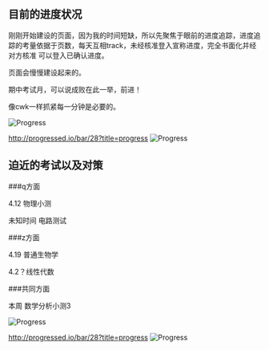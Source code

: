  

## 目前的进度状况

刚刚开始建设的页面，因为我的时间短缺，所以先聚焦于眼前的进度追踪，进度追踪的考量依据于页数，每天互相track，未经核准登入宣称进度，完全书面化并经对方核准
可以登入已确认进度。

页面会慢慢建设起来的。

期中考试月，可以说成败在此一举，前进！

像cwk一样抓紧每一分钟是必要的。


![Progress](http://progressed.io/bar/19?title=数学)   


http://progressed.io/bar/28?title=progress
![Progress](http://progressed.io/bar/28?title=progress)   

## 迫近的考试以及对策

###q方面

4.12 物理小测

未知时间 电路测试

###z方面

4.19 普通生物学

4.2？线性代数

###共同方面

本周 数学分析小测3


![Progress](http://progressed.io/bar/19?title=数学)   


http://progressed.io/bar/28?title=progress
![Progress](http://progressed.io/bar/28?title=progress)   

